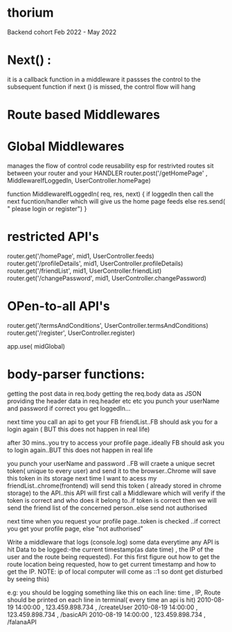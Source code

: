 # thorium
Backend cohort Feb 2022 - May 2022


# Next() :
it is a callback function in a middleware
it passses the control to the subsequent function
if next () is missed, the control flow will hang

# Route based Middlewares

# Global Middlewares
manages the flow of control
code reusability esp for restrivted routes
sit between your router and your HANDLER
router.post('/getHomePage' , MiddlewareIfLoggedIn, UserController.homePage)

function MiddlewareIfLoggedIn( req, res, next) { if loggedIn then call the next fucntion/handler which will give us the home page feeds else res.send( " please login or register") }

# restricted API's
router.get('/homePage', mid1, UserController.feeds) router.get('/profileDetails', mid1, UserController.profileDetails) router.get('/friendList', mid1, UserController.friendList) router.get('/changePassword', mid1, UserController.changePassword)

# OPen-to-all API's
router.get('/termsAndConditions', UserController.termsAndConditions) router.get('/register', UserController.register)

app.use( midGlobal)

# body-parser functions:
getting the post data in req.body
getting the req.body data as JSON
providing the header data in req.header etc etc
you punch your userName and password if correct you get loggedIn...

next time you call an api to get your FB friendList..FB should ask you for a login again ( BUT this does not happen in real life)

after 30 mins..you try to access your profile page..ideally FB should ask you to login again..BUT this does not happen in real life

you punch your userName and password ..FB will craete a unique secret token( unique to every user) and send it to the browser..Chrome will save this token in its storage next time I want to acess my friendList..chrome(frontend) will send this token ( already stored in chrome storage) to the API..this API will first call a Middleware which will verify if the token is correct and who does it belong to..if token is correct then we will send the friend list of the concerned person..else send not authorised

next time when you request your profile page..token is checked ..if correct you get your profile page, else "not authorised"

Write a middleware that logs (console.log) some data everytime any API is hit Data to be logged:-the current timestamp(as date time) , the IP of the user and the route being requested). For this first figure out how to get the route location being requested, how to get current timestamp and how to get the IP. NOTE: ip of local computer will come as ::1 so dont get disturbed by seeing this)

e.g: you should be logging something like this on each line: time , IP, Route should be printed on each line in terminal( every time an api is hit) 2010-08-19 14:00:00 , 123.459.898.734 , /createUser 2010-08-19 14:00:00 , 123.459.898.734 , /basicAPi 2010-08-19 14:00:00 , 123.459.898.734 , /falanaAPI